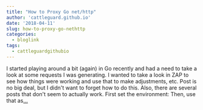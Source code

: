 ```yaml
---
title: "How to Proxy Go net/http"
author: 'cattleguard.github.io'
date: '2018-04-11'
slug: how-to-proxy-go-nethttp
categories:
  - bloglink
tags:
  - cattleguardgithubio
---
```


I started playing around a bit (again) in Go recently and had a need to take a look at some requests I was generating. I wanted to take a look in ZAP to see how things were working and use that to make adjustments, etc. Post is no big deal, but I didn't want to forget how to do this. Also, there are several posts that don't seem to actually work. First set the environment: Then, use that as[... <i class="fas fa-external-link-alt"></i>](https://cattleguard.github.io/2018/04/11/how-to-proxy-go-http/)

